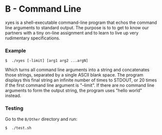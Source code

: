 # B - Command Line

xyes is a shell-executable command-line program that echos the command line arguments to standard
output. The purpose is to to get to know our partners with a tiny on-line assignment and to learn
to live up very rudimentary specifications.

### Example

```
$  ./xyes [-limit] [arg1 arg2 ...argN]
```

Which turns all command line arguments into a string and concatenates those strings, separated by 
a single ASCII blank space. The program displays this final string an infinite number of times to
STDOUT, or 20 times if the first command line argument is "–limit". If there are no command line 
arguments to form the output string, the program uses "hello world" instead.

### Testing

Go to the `B/Other` directory and run:

```
$  ./test.sh
```